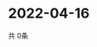 # 2022-04-16
  共 0条

  <!-- BEGIN -->
  <!-- 最后更新时间Sat Apr 16 2022 08:07:55 GMT+0000 (Coordinated Universal Time) -->
  
  <!-- END -->
  
  